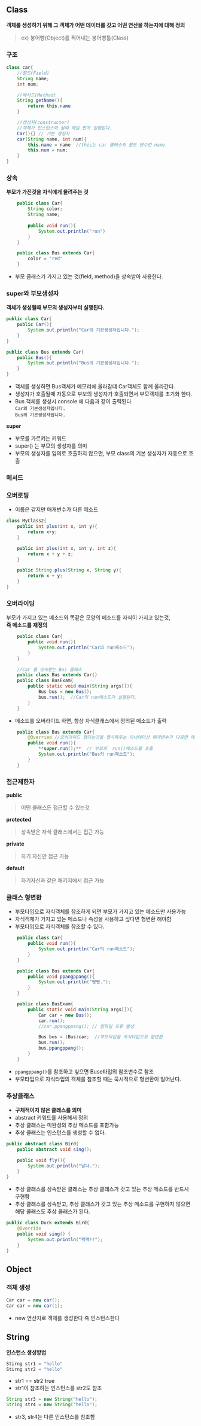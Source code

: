 ## Class
**객체를 생성하기 위해 그 객체가 어떤 데이터를 갖고 어떤 연산을 하는지에 대해 정의**    
> ex) 붕어빵(Object)를 찍어내는 붕어빵틀(Class)
### 구조
```java
class car{
    //필드(Field)
    String name;
    int num;

    //메서드(Method)
    String getName(){
        return this.name
    }

    //생성자(constructer)
    //객체가 인스턴스화 될때 제일 먼저 실행된다.
    Car(){} // 기본 생성자
    car(String name, int num){
        this.name = name  //this는 car 클래스의 필드 변수인 name
        this.num = num;
    }
}
```
### 상속
**부모가 가진것을 자식에게 물려주는 것**
```java
    public class Car{
        String color;
        String name;
        
        public void run(){
            System.out.println("run")
        }
    }

    public class Bus extends Car{
        color = "red"
    }
```
- 부모 클래스가 가지고 있는 것(field, method)을 상속받아 사용한다.
### super와 부모생성자
**객체가 생성될때 부모의 생성자부터 실행된다.**
```java
public class Car{
    public Car(){
        System.out.println("Car의 기본생성자입니다.");
    }
}

public class Bus extends Car{
    public Bus(){
        System.out.println("Bus의 기본생성자입니다.");
    }
}
```
- 객체를 생성하면 Bus객체가 메모리에 올라갈떄 Car객체도 함께 올라간다.
- 생성자가 호출될때 자동으로 부보의 생성자가 호출되면서 부모객체를 초기화 한다. 
- Bus 객체를 생성시 console 에 다음과 같이 출력된다  
    ``Car의 기본생성자입니다.``   
    ``Bus의 기본생성자입니다.``

**super**
- 부모를 가르키는 키워드
- super() 는 부모의 생성자를 의미
- 부모의 생성자를 임의로 호출하지 않으면, 부모 class의 기본 생성자가 자동으로 호출

### 메서드
### **오버로딩**
- 이름은 같지만 매개변수가 다른 메소드
```java
class MyClass2{
    public int plus(int x, int y){
        return x+y;
    }

    public int plus(int x, int y, int z){
        return x + y + z;
    }

    public String plus(String x, String y){
        return x + y;
    }
}
```
### **오버라이딩**  
부모가 가지고 있는 메소드와 똑같은 모양의 메소드를 자식이 가지고 있는것,   
**즉 메소드를 재정의**
```java
    public class Car{
        public void run(){
            System.out.println("Car의 run메소드");
        }
    }

    //Car 를 상속받는 Bus 클래스 
    public class Bus extends Car{}
    public class BusExam{
        public static void main(String args[]){
            Bus bus = new Bus();
            bus.run();  //Car의 run메소드가 실행된다. 
        }
    }
```
- 메소드를 오버라이드 하면, 항상 자식클래스에서 정의된 메소드가 출력
```java
    public class Bus extends Car{
        @Overried //오버라이드 했다는것을 명시해주는 어너테이션 매개변수가 다르면 에러표시
        public void run(){
            **super.run();**  // 부모의  run()메소드를 호출 
            System.out.println("Bus의 run메소드");
        }
    }
```

### 접근제한자
**public**
>어떤 클래스든 접근할 수 있는것

**protected**
>상속받은 자식 클래스에서는 접근 가능

**private**
>자기 자신만 접근 가능

**default**
>자기자신과 같은 패키지에서 접근 가능

### 클래스 형변환
- 부모타입으로 자식객체를 참조하게 되면 부모가 가지고 있는 메소드만 사용가능
- 자식객체가 가지고 있는 메소드나 속성을 사용하고 싶다면 형변환 해야함
- 부모타입으로 자식객체를 참조할 수 있다.
```java
    public class Car{
        public void run(){
            System.out.println("Car의 run메소드");
        }
    }

    public class Bus extends Car{
        public void ppangppang(){
            System.out.println("빵빵.");
        }   
    }

    public class BusExam{
        public static void main(String args[]){
            Car car = new Bus();
            car.run();
            //car.ppangppang(); // 컴파일 오류 발생

            Bus bus = (Bus)car;  //부모타입을 자식타입으로 형변환 
            bus.run();
            bus.ppangppang();
        }
    }
```
- ``ppangppang()``를 참조하고 싶으면 Buse타입의 참조변수로 참조
- 부모타입으로 자식타입의 객체를 참조할 때는 묵시적으로 형변환이 일어난다.
### 추상클래스
- **구체적이지 않은 클래스를 의미**
- abstract 키워드를 사용해서 정의
- 추상 클래스는 미완성의 추상 메소드를 포함가능
- 추상 클래스는 인스턴스를 생성할 수 없다.
```java
public abstract class Bird{
    public abstract void sing();

    public void fly(){
        System.out.println("날다.");
    }
}
```
- 추상 클래스를 상속받은 클래스는 추상 클래스가 갖고 있는 추상 메소드를 반드시 구현함
- 추상 클래스를 상속받고, 추상 클래스가 갖고 있는 추상 메소드를 구현하지 않으면 해당 클래스도 추상 클래스가 된다.
```java
public class Duck extends Bird{
    @Override
    public void sing() {
        System.out.println("꽥꽥!!");
    }
}
```

## Object
### 객체 생성
```java
Car car = new car();
Car car = new car(1);
```
- new 연산자로 객체를 생성한다 즉 인스턴스한다

## String
**인스턴스 생성방법**
```java
Stirng str1 = "hello"
Stirng str2 = "hello"
```
- str1 == str2 true
- str1이 참조하는 인스턴스를 str2도 참조
```java
String str3 = new String("hello");
String str4 = new String("hello");
```
- str3, str4는 다른 인스턴스를 참조함